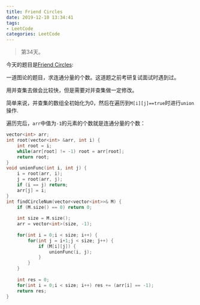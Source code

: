 ```yaml
---
title: Friend Circles
date: 2019-12-10 13:34:41
tags:
- LeetCode
categories: LeetCode
---
```


> 第34天。

今天的题目是[Friend Circles](https://leetcode.com/problems/friend-circles/):

一道图论的题目，求连通分量的个数。这道题之前考研复试面试时遇到过。

用并查集去做会比较快，但是需要对并查集做一定修改。

简单来说，并查集的数组全初始化为0，然后在遍历到`M[i][j]==true`时进行`union`操作.

遍历完后，`arr`中值为`-1`的元素的个数就是连通分量的个数：

```c++
vector<int> arr;
int root(vector<int> &arr, int i) {
    int root = i;
    while(arr[root] != -1) root = arr[root];
    return root;
}
void unionFunc(int i, int j) {
    i = root(arr, i); 
    j = root(arr, j);
    if (i == j) return;
    arr[j] = i;
}
int findCircleNum(vector<vector<int>>& M) {
    if (M.size() == 0) return 0;
    
    int size = M.size();
    arr = vector<int>(size, -1);
    
    for(int i = 0;i < size; i++) {
        for(int j = i+1;j < size; j++) {
            if (M[i][j]) {
                unionFunc(i, j);
            }   
        }
    }
    
    int res = 0;
    for(int i = 0;i < size; i++) res += (arr[i] == -1);
    return res;
}
```
